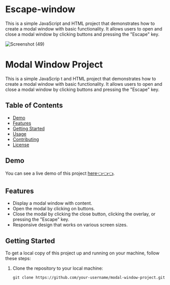 # Escape-window
This is a simple JavaScript and HTML project that demonstrates how to create a modal window with basic functionality. It allows users to open and close a modal window by clicking buttons and pressing the "Escape" key.

![Screenshot (49)](https://github.com/saurabhalagdeve/Escape-window/assets/127332934/6988c92d-a7b2-4b17-a895-67ebea61f3d1)

# Modal Window Project

This is a simple JavaScrip
t and HTML project that demonstrates how to create a modal window with basic functionality. It allows users to open and close a modal window by clicking buttons and pressing the "Escape" key.

## Table of Contents

- [Demo](#demo)
- [Features](#features)
- [Getting Started](#getting-started)
- [Usage](#usage)
- [Contributing](#contributing)
- [License](#license)

## Demo

You can see a live demo of this project [here👈👈👈](https://saurabhalagdeve.github.io/Escape-window/).

## Features

- Display a modal window with content.
- Open the modal by clicking on buttons.
- Close the modal by clicking the close button, clicking the overlay, or pressing the "Escape" key.
- Responsive design that works on various screen sizes.

## Getting Started

To get a local copy of this project up and running on your machine, follow these steps:

1. Clone the repository to your local machine:

   ```shell
   git clone https://github.com/your-username/modal-window-project.git
